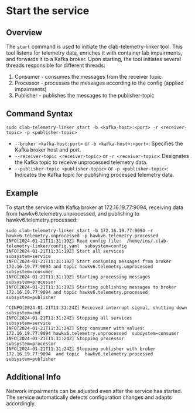 # Start the service
## Overview
The `start` command is used to initiate the clab-telemetry-linker tool. This tool listens for telemetry data, enriches it with container lab impairments, and forwards it to a Kafka broker. Upon starting, the tool initiates several threads responsible for different threads:
1. Consumer - consumes the messages from the receiver topic
2. Processor - processes the messages according to the config (applied impairments)
3. Publisher - publishes the messages to the publisher-topic

## Command Syntax
```
sudo clab-telemetry-linker start -b <kafka-host>:<port> -r <receiver-topic> -p <publisher-topic> 
```
- `--broker <kafka-host:port>` or `-b <kafka-host>:<port>`: Specifies the Kafka broker host and port.
- `--receiver-topic <receiver-topic>` or `-r <receiver-topic>`: Designates the Kafka topic to receive unprocessed telemetry data.
- `--publisher-topic <publisher-topic>` or `-p <publisher-topic>`: Indicates the Kafka topic for publishing processed telemetry data.

## Example
To start the service with Kafka broker at 172.16.19.77:9094, receiving data from hawkv6.telemetry.unprocessed, and publishing to hawkv6.telemetry.processed:
```
sudo clab-telemetry-linker start -b 172.16.19.77:9094 -r hawkv6.telemetry.unprocessed -p hawkv6.telemetry.processed
INFO[2024-01-21T11:31:19Z] Read config file:  /home/ins/.clab-telemetry-linker/config.yaml  subsystem=config
INFO[2024-01-21T11:31:19Z] Start all services                            subsystem=service
INFO[2024-01-21T11:31:19Z] Start consuming messages from broker 172.16.19.77:9094 and topic hawkv6.telemetry.unprocessed  subsystem=consumer
INFO[2024-01-21T11:31:19Z] Starting processing messages                  subsystem=processor
INFO[2024-01-21T11:31:19Z] Starting publishing messages to broker 172.16.19.77:9094 and topic hawkv6.telemetry.processed  subsystem=publisher

^CINFO[2024-01-21T11:31:24Z] Received interrupt signal, shutting down      subsystem=cmd
INFO[2024-01-21T11:31:24Z] Stopping all services                         subsystem=service
INFO[2024-01-21T11:31:24Z] Stop consumer with values:  172.16.19.77:9094 hawkv6.telemetry.unprocessed  subsystem=consumer
INFO[2024-01-21T11:31:24Z] Stopping processor                            subsystem=processor
INFO[2024-01-21T11:31:24Z] Stopping publisher with broker  172.16.19.77:9094  and topic  hawkv6.telemetry.processed  subsystem=publisher
```

## Additional Info
Network impairments can be adjusted even after the service has started. The service automatically detects configuration changes and adapts accordingly.